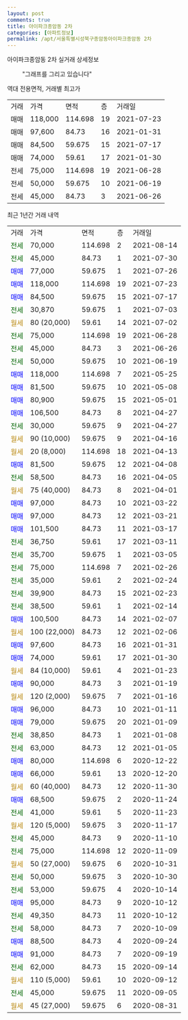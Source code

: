 ```yaml
---
layout: post
comments: true
title: 아이파크종암동 2차
categories: [아파트정보]
permalink: /apt/서울특별시성북구종암동아이파크종암동 2차
---
```


아이파크종암동 2차 실거래 상세정보

<script type="text/javascript">
  google.charts.load('current', {'packages':['line', 'corechart']});
  google.charts.setOnLoadCallback(drawChart);

  function drawChart() {
    var data = new google.visualization.DataTable();
    data.addColumn('date', '거래일');
    data.addColumn('number', "매매");
    data.addColumn('number', "전세");
    data.addColumn('number', "전매");

    data.addRows([[new Date(Date.parse("2021-08-14")), null, 70000, null], [new Date(Date.parse("2021-07-30")), null, 45000, null], [new Date(Date.parse("2021-07-26")), 77000, null, null], [new Date(Date.parse("2021-07-23")), 118000, null, null], [new Date(Date.parse("2021-07-17")), 84500, null, null], [new Date(Date.parse("2021-07-03")), null, 30870, null], [new Date(Date.parse("2021-07-02")), null, null, null], [new Date(Date.parse("2021-06-28")), null, 75000, null], [new Date(Date.parse("2021-06-26")), null, 45000, null], [new Date(Date.parse("2021-06-19")), null, 50000, null], [new Date(Date.parse("2021-05-25")), 118000, null, null], [new Date(Date.parse("2021-05-08")), 81500, null, null], [new Date(Date.parse("2021-05-01")), 80900, null, null], [new Date(Date.parse("2021-04-27")), 106500, null, null], [new Date(Date.parse("2021-04-27")), null, 30000, null], [new Date(Date.parse("2021-04-16")), null, null, null], [new Date(Date.parse("2021-04-13")), null, null, null], [new Date(Date.parse("2021-04-08")), 81500, null, null], [new Date(Date.parse("2021-04-05")), null, 58500, null], [new Date(Date.parse("2021-04-01")), null, null, null], [new Date(Date.parse("2021-03-22")), 97000, null, null], [new Date(Date.parse("2021-03-21")), 97000, null, null], [new Date(Date.parse("2021-03-17")), 101500, null, null], [new Date(Date.parse("2021-03-11")), null, 36750, null], [new Date(Date.parse("2021-03-05")), null, 35700, null], [new Date(Date.parse("2021-02-26")), null, 75000, null], [new Date(Date.parse("2021-02-24")), null, 35000, null], [new Date(Date.parse("2021-02-23")), null, 39900, null], [new Date(Date.parse("2021-02-14")), null, 38500, null], [new Date(Date.parse("2021-02-07")), 100500, null, null], [new Date(Date.parse("2021-02-06")), null, null, null], [new Date(Date.parse("2021-01-31")), 97600, null, null], [new Date(Date.parse("2021-01-30")), 74000, null, null], [new Date(Date.parse("2021-01-23")), null, null, null], [new Date(Date.parse("2021-01-19")), 90000, null, null], [new Date(Date.parse("2021-01-16")), null, null, null], [new Date(Date.parse("2021-01-11")), 96000, null, null], [new Date(Date.parse("2021-01-09")), 79000, null, null], [new Date(Date.parse("2021-01-08")), null, 38850, null], [new Date(Date.parse("2021-01-05")), null, 63000, null], [new Date(Date.parse("2020-12-22")), 80000, null, null], [new Date(Date.parse("2020-12-20")), 66000, null, null], [new Date(Date.parse("2020-11-30")), null, null, null], [new Date(Date.parse("2020-11-24")), 68500, null, null], [new Date(Date.parse("2020-11-23")), null, 41000, null], [new Date(Date.parse("2020-11-17")), null, null, null], [new Date(Date.parse("2020-11-10")), null, 45000, null], [new Date(Date.parse("2020-11-09")), null, 75000, null], [new Date(Date.parse("2020-10-31")), null, null, null], [new Date(Date.parse("2020-10-30")), null, 50000, null], [new Date(Date.parse("2020-10-14")), null, 53000, null], [new Date(Date.parse("2020-10-12")), 95000, null, null], [new Date(Date.parse("2020-10-12")), null, 49350, null], [new Date(Date.parse("2020-10-09")), null, 58000, null], [new Date(Date.parse("2020-09-24")), 88500, null, null], [new Date(Date.parse("2020-09-19")), 91000, null, null], [new Date(Date.parse("2020-09-14")), null, 62000, null], [new Date(Date.parse("2020-09-12")), null, null, null], [new Date(Date.parse("2020-09-05")), null, 45000, null], [new Date(Date.parse("2020-08-31")), null, null, null]]);

    var options = {
      hAxis: {
        format: 'yyyy/MM/dd'
      },    
      lineWidth: 0,
      pointsVisible: true,    
      title: '최근 1년간 유형별 실거래가 분포',
      legend: { position: 'bottom' }
    };

    var formatter = new google.visualization.NumberFormat({pattern:'###,###'} );
    formatter.format(data, 1);
    formatter.format(data, 2);
    
    setTimeout(function() {
        var chart = new google.visualization.LineChart(document.getElementById('columnchart_material'));
        chart.draw(data, (options));
        document.getElementById('loading').style.display = 'none';
    }, 1000);
  }
</script>


<div id="loading" style="z-index:20; display: block; margin-left: 35px">"그래프를 그리고 있습니다"</div>
<div id="columnchart_material" style="width: 95%; margin-left: -35px; display: block"></div>

역대 전용면적, 거래별 최고가
<table class="sortable">
    <tr>
      <td>거래</td>
      <td>가격</td>
      <td>면적</td>
      <td>층</td>
      <td>거래일</td>
    </tr>
        <tr>
          <td>매매</td>
          <td>118,000</td>
          <td>114.698</td>
          <td>19</td>
          <td>2021-07-23</td>
        </tr>            <tr>
          <td>매매</td>
          <td>97,600</td>
          <td>84.73</td>
          <td>16</td>
          <td>2021-01-31</td>
        </tr>            <tr>
          <td>매매</td>
          <td>84,500</td>
          <td>59.675</td>
          <td>15</td>
          <td>2021-07-17</td>
        </tr>            <tr>
          <td>매매</td>
          <td>74,000</td>
          <td>59.61</td>
          <td>17</td>
          <td>2021-01-30</td>
        </tr>        
        <tr>
              <td>전세</td>
              <td>75,000</td>
              <td>114.698</td>
              <td>19</td>
              <td>2021-06-28</td>
            </tr>            <tr>
              <td>전세</td>
              <td>50,000</td>
              <td>59.675</td>
              <td>10</td>
              <td>2021-06-19</td>
            </tr>            <tr>
              <td>전세</td>
              <td>45,000</td>
              <td>84.73</td>
              <td>3</td>
              <td>2021-06-26</td>
            </tr>        
    
</table>

최근 1년간 거래 내역

<table class="sortable">
    <tr>
      <td>거래</td>
      <td>가격</td>
      <td>면적</td>
      <td>층</td>
      <td>거래일</td>
    </tr>
    <tr>
      <td><a style="color: darkgreen">전세</a></td>
      <td>70,000</td>
      <td>114.698</td>
      <td>2</td>
      <td>2021-08-14</td>
    </tr>          <tr>
      <td><a style="color: darkgreen">전세</a></td>
      <td>45,000</td>
      <td>84.73</td>
      <td>1</td>
      <td>2021-07-30</td>
    </tr>          <tr>
      <td><a style="color: blue">매매</a></td>
      <td>77,000</td>
      <td>59.675</td>
      <td>1</td>
      <td>2021-07-26</td>
    </tr>          <tr>
      <td><a style="color: blue">매매</a></td>
      <td>118,000</td>
      <td>114.698</td>
      <td>19</td>
      <td>2021-07-23</td>
    </tr>          <tr>
      <td><a style="color: blue">매매</a></td>
      <td>84,500</td>
      <td>59.675</td>
      <td>15</td>
      <td>2021-07-17</td>
    </tr>          <tr>
      <td><a style="color: darkgreen">전세</a></td>
      <td>30,870</td>
      <td>59.675</td>
      <td>1</td>
      <td>2021-07-03</td>
    </tr>          <tr>
      <td><a style="color: darkgoldenrod">월세</a></td>
      <td>80 (20,000)</td>
      <td>59.61</td>
      <td>14</td>
      <td>2021-07-02</td>
    </tr>          <tr>
      <td><a style="color: darkgreen">전세</a></td>
      <td>75,000</td>
      <td>114.698</td>
      <td>19</td>
      <td>2021-06-28</td>
    </tr>          <tr>
      <td><a style="color: darkgreen">전세</a></td>
      <td>45,000</td>
      <td>84.73</td>
      <td>3</td>
      <td>2021-06-26</td>
    </tr>          <tr>
      <td><a style="color: darkgreen">전세</a></td>
      <td>50,000</td>
      <td>59.675</td>
      <td>10</td>
      <td>2021-06-19</td>
    </tr>          <tr>
      <td><a style="color: blue">매매</a></td>
      <td>118,000</td>
      <td>114.698</td>
      <td>7</td>
      <td>2021-05-25</td>
    </tr>          <tr>
      <td><a style="color: blue">매매</a></td>
      <td>81,500</td>
      <td>59.675</td>
      <td>10</td>
      <td>2021-05-08</td>
    </tr>          <tr>
      <td><a style="color: blue">매매</a></td>
      <td>80,900</td>
      <td>59.675</td>
      <td>15</td>
      <td>2021-05-01</td>
    </tr>          <tr>
      <td><a style="color: blue">매매</a></td>
      <td>106,500</td>
      <td>84.73</td>
      <td>8</td>
      <td>2021-04-27</td>
    </tr>          <tr>
      <td><a style="color: darkgreen">전세</a></td>
      <td>30,000</td>
      <td>59.675</td>
      <td>9</td>
      <td>2021-04-27</td>
    </tr>          <tr>
      <td><a style="color: darkgoldenrod">월세</a></td>
      <td>90 (10,000)</td>
      <td>59.675</td>
      <td>9</td>
      <td>2021-04-16</td>
    </tr>          <tr>
      <td><a style="color: darkgoldenrod">월세</a></td>
      <td>20 (8,000)</td>
      <td>114.698</td>
      <td>18</td>
      <td>2021-04-13</td>
    </tr>          <tr>
      <td><a style="color: blue">매매</a></td>
      <td>81,500</td>
      <td>59.675</td>
      <td>12</td>
      <td>2021-04-08</td>
    </tr>          <tr>
      <td><a style="color: darkgreen">전세</a></td>
      <td>58,500</td>
      <td>84.73</td>
      <td>16</td>
      <td>2021-04-05</td>
    </tr>          <tr>
      <td><a style="color: darkgoldenrod">월세</a></td>
      <td>75 (40,000)</td>
      <td>84.73</td>
      <td>8</td>
      <td>2021-04-01</td>
    </tr>          <tr>
      <td><a style="color: blue">매매</a></td>
      <td>97,000</td>
      <td>84.73</td>
      <td>10</td>
      <td>2021-03-22</td>
    </tr>          <tr>
      <td><a style="color: blue">매매</a></td>
      <td>97,000</td>
      <td>84.73</td>
      <td>12</td>
      <td>2021-03-21</td>
    </tr>          <tr>
      <td><a style="color: blue">매매</a></td>
      <td>101,500</td>
      <td>84.73</td>
      <td>11</td>
      <td>2021-03-17</td>
    </tr>          <tr>
      <td><a style="color: darkgreen">전세</a></td>
      <td>36,750</td>
      <td>59.61</td>
      <td>17</td>
      <td>2021-03-11</td>
    </tr>          <tr>
      <td><a style="color: darkgreen">전세</a></td>
      <td>35,700</td>
      <td>59.675</td>
      <td>1</td>
      <td>2021-03-05</td>
    </tr>          <tr>
      <td><a style="color: darkgreen">전세</a></td>
      <td>75,000</td>
      <td>114.698</td>
      <td>7</td>
      <td>2021-02-26</td>
    </tr>          <tr>
      <td><a style="color: darkgreen">전세</a></td>
      <td>35,000</td>
      <td>59.61</td>
      <td>2</td>
      <td>2021-02-24</td>
    </tr>          <tr>
      <td><a style="color: darkgreen">전세</a></td>
      <td>39,900</td>
      <td>84.73</td>
      <td>15</td>
      <td>2021-02-23</td>
    </tr>          <tr>
      <td><a style="color: darkgreen">전세</a></td>
      <td>38,500</td>
      <td>59.61</td>
      <td>1</td>
      <td>2021-02-14</td>
    </tr>          <tr>
      <td><a style="color: blue">매매</a></td>
      <td>100,500</td>
      <td>84.73</td>
      <td>14</td>
      <td>2021-02-07</td>
    </tr>          <tr>
      <td><a style="color: darkgoldenrod">월세</a></td>
      <td>100 (22,000)</td>
      <td>84.73</td>
      <td>12</td>
      <td>2021-02-06</td>
    </tr>          <tr>
      <td><a style="color: blue">매매</a></td>
      <td>97,600</td>
      <td>84.73</td>
      <td>16</td>
      <td>2021-01-31</td>
    </tr>          <tr>
      <td><a style="color: blue">매매</a></td>
      <td>74,000</td>
      <td>59.61</td>
      <td>17</td>
      <td>2021-01-30</td>
    </tr>          <tr>
      <td><a style="color: darkgoldenrod">월세</a></td>
      <td>84 (10,000)</td>
      <td>59.61</td>
      <td>4</td>
      <td>2021-01-23</td>
    </tr>          <tr>
      <td><a style="color: blue">매매</a></td>
      <td>90,000</td>
      <td>84.73</td>
      <td>3</td>
      <td>2021-01-19</td>
    </tr>          <tr>
      <td><a style="color: darkgoldenrod">월세</a></td>
      <td>120 (2,000)</td>
      <td>59.675</td>
      <td>7</td>
      <td>2021-01-16</td>
    </tr>          <tr>
      <td><a style="color: blue">매매</a></td>
      <td>96,000</td>
      <td>84.73</td>
      <td>10</td>
      <td>2021-01-11</td>
    </tr>          <tr>
      <td><a style="color: blue">매매</a></td>
      <td>79,000</td>
      <td>59.675</td>
      <td>20</td>
      <td>2021-01-09</td>
    </tr>          <tr>
      <td><a style="color: darkgreen">전세</a></td>
      <td>38,850</td>
      <td>84.73</td>
      <td>1</td>
      <td>2021-01-08</td>
    </tr>          <tr>
      <td><a style="color: darkgreen">전세</a></td>
      <td>63,000</td>
      <td>84.73</td>
      <td>12</td>
      <td>2021-01-05</td>
    </tr>          <tr>
      <td><a style="color: blue">매매</a></td>
      <td>80,000</td>
      <td>114.698</td>
      <td>6</td>
      <td>2020-12-22</td>
    </tr>          <tr>
      <td><a style="color: blue">매매</a></td>
      <td>66,000</td>
      <td>59.61</td>
      <td>13</td>
      <td>2020-12-20</td>
    </tr>          <tr>
      <td><a style="color: darkgoldenrod">월세</a></td>
      <td>60 (40,000)</td>
      <td>84.73</td>
      <td>12</td>
      <td>2020-11-30</td>
    </tr>          <tr>
      <td><a style="color: blue">매매</a></td>
      <td>68,500</td>
      <td>59.675</td>
      <td>2</td>
      <td>2020-11-24</td>
    </tr>          <tr>
      <td><a style="color: darkgreen">전세</a></td>
      <td>41,000</td>
      <td>59.61</td>
      <td>5</td>
      <td>2020-11-23</td>
    </tr>          <tr>
      <td><a style="color: darkgoldenrod">월세</a></td>
      <td>120 (5,000)</td>
      <td>59.675</td>
      <td>3</td>
      <td>2020-11-17</td>
    </tr>          <tr>
      <td><a style="color: darkgreen">전세</a></td>
      <td>45,000</td>
      <td>84.73</td>
      <td>9</td>
      <td>2020-11-10</td>
    </tr>          <tr>
      <td><a style="color: darkgreen">전세</a></td>
      <td>75,000</td>
      <td>114.698</td>
      <td>12</td>
      <td>2020-11-09</td>
    </tr>          <tr>
      <td><a style="color: darkgoldenrod">월세</a></td>
      <td>50 (27,000)</td>
      <td>59.675</td>
      <td>6</td>
      <td>2020-10-31</td>
    </tr>          <tr>
      <td><a style="color: darkgreen">전세</a></td>
      <td>50,000</td>
      <td>59.675</td>
      <td>3</td>
      <td>2020-10-30</td>
    </tr>          <tr>
      <td><a style="color: darkgreen">전세</a></td>
      <td>53,000</td>
      <td>59.675</td>
      <td>4</td>
      <td>2020-10-14</td>
    </tr>          <tr>
      <td><a style="color: blue">매매</a></td>
      <td>95,000</td>
      <td>84.73</td>
      <td>9</td>
      <td>2020-10-12</td>
    </tr>          <tr>
      <td><a style="color: darkgreen">전세</a></td>
      <td>49,350</td>
      <td>84.73</td>
      <td>11</td>
      <td>2020-10-12</td>
    </tr>          <tr>
      <td><a style="color: darkgreen">전세</a></td>
      <td>58,000</td>
      <td>84.73</td>
      <td>7</td>
      <td>2020-10-09</td>
    </tr>          <tr>
      <td><a style="color: blue">매매</a></td>
      <td>88,500</td>
      <td>84.73</td>
      <td>4</td>
      <td>2020-09-24</td>
    </tr>          <tr>
      <td><a style="color: blue">매매</a></td>
      <td>91,000</td>
      <td>84.73</td>
      <td>7</td>
      <td>2020-09-19</td>
    </tr>          <tr>
      <td><a style="color: darkgreen">전세</a></td>
      <td>62,000</td>
      <td>84.73</td>
      <td>15</td>
      <td>2020-09-14</td>
    </tr>          <tr>
      <td><a style="color: darkgoldenrod">월세</a></td>
      <td>110 (5,000)</td>
      <td>59.61</td>
      <td>10</td>
      <td>2020-09-12</td>
    </tr>          <tr>
      <td><a style="color: darkgreen">전세</a></td>
      <td>45,000</td>
      <td>59.675</td>
      <td>11</td>
      <td>2020-09-05</td>
    </tr>          <tr>
      <td><a style="color: darkgoldenrod">월세</a></td>
      <td>45 (27,000)</td>
      <td>59.675</td>
      <td>6</td>
      <td>2020-08-31</td>
    </tr>      </table>

